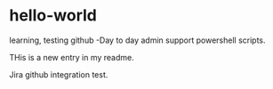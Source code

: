 # hello-world
learning, testing github
-Day to day admin support powershell scripts.

THis is a new entry in my readme.
  

Jira github integration test.